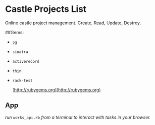 # Castle Projects List

Online castle project management. Create, Read, Update, Destroy.

##Gems:
* `pg`
* `sinatra`
* `activerecord`
* `thin`
* `rack-test`

	[http://rubygems.org](http://rubygems.org)

## App
*run* `works_api.rb` *from a terminal to interact with tasks in your browser.*
